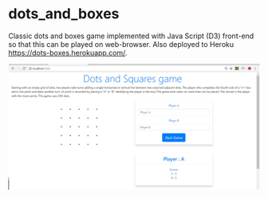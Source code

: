 # dots_and_boxes

Classic dots and boxes game implemented with Java Script (D3) front-end so that this can be played on web-browser. 
Also deployed to Heroku https://dots-boxes.herokuapp.com/.

![](dots_and_boxes.jpeg)

